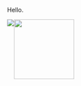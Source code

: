 Hello.

<!--------------------------------------->

<p style="display:flex;"> 
  <img src="https://github-readme-stats.vercel.app/api?username=anonymousfraand&show_icons=true&theme=transparent">
 <img src="https://github-readme-stats.vercel.app/api?username=anonymousfraand&show_icons=true&title_color=018596&icon_color=00E1F7FF&bg_color=0d1117&text_color=FFF&border_color=444&count_private=true&hide_border=true&border_radius=15" height="140"> 
</p>

<!--------------------------------------->


